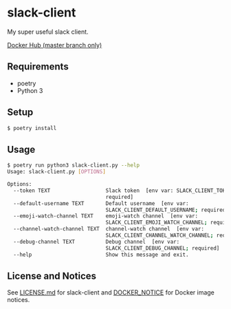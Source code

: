 # slack-client

My super useful slack client.

[Docker Hub (master branch only)](https://hub.docker.com/r/nonylene/slack-client)

## Requirements

- poetry
- Python 3

## Setup

```sh
$ poetry install
```

## Usage

```sh
$ poetry run python3 slack-client.py --help
Usage: slack-client.py [OPTIONS]

Options:
  --token TEXT                  Slack token  [env var: SLACK_CLIENT_TOKEN;
                                required]
  --default-username TEXT       Default username  [env var:
                                SLACK_CLIENT_DEFAULT_USERNAME; required]
  --emoji-watch-channel TEXT    emoji-watch channel  [env var:
                                SLACK_CLIENT_EMOJI_WATCH_CHANNEL; required]
  --channel-watch-channel TEXT  channel-watch channel  [env var:
                                SLACK_CLIENT_CHANNEL_WATCH_CHANNEL; required]
  --debug-channel TEXT          Debug channel  [env var:
                                SLACK_CLIENT_DEBUG_CHANNEL; required]
  --help                        Show this message and exit.
```

## License and Notices

See [LICENSE.md](./LICENSE.md) for slack-client and [DOCKER_NOTICE](https://github.com/nonylene/slack-client/blob/master/DOCKER_NOTICE) for Docker image notices.
